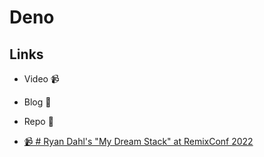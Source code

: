 # Deno

## Links

- Video 📹
- Blog 📝
- Repo 🐙

- [📹 # Ryan Dahl's "My Dream Stack" at RemixConf 2022](https://www.youtube.com/watch?v=3NR9Spj0DmQ)
